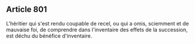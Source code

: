 Article 801
----
L'héritier qui s'est rendu coupable de recel, ou qui a omis, sciemment et de
mauvaise foi, de comprendre dans l'inventaire des effets de la succession, est
déchu du bénéfice d'inventaire.
